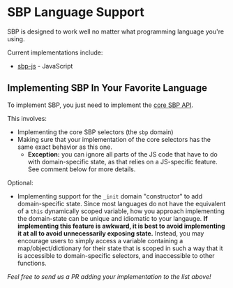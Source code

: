 # SBP Language Support

SBP is designed to work well no matter what programming language you're using.

Current implementations include:

- [sbp-js](https://github.com/okTurtles/sbp-js/) - JavaScript

## Implementing SBP In Your Favorite Language

To implement SBP, you just need to implement the [core SBP API](/docs/sbp-api.md).

This involves:

- Implementing the core SBP selectors (the `sbp` domain)
- Making sure that your implementation of the core selectors has the same exact behavior as this one.
  - **Exception:** you can ignore all parts of the JS code that have to do with domain-specific state, as that relies on a JS-specific feature. See comment below for more details.

Optional:

- Implementing support for the `_init` domain "constructor" to add domain-specific state. Since most languages do not have the equivalent of a `this` dynamically scoped variable, how you approach implementing the domain-state can be unique and idiomatic to your langauge. **If implementing this feature is awkward, it is best to avoid implementing it at all to avoid unnecessarily exposing state.** Instead, you may encourage users to simply access a variable containing a map/object/dictionary for their state that is scoped in such a way that it is accessible to domain-specific selectors, and inaccessible to other functions.

_Feel free to send us a PR adding your implementation to the list above!_
